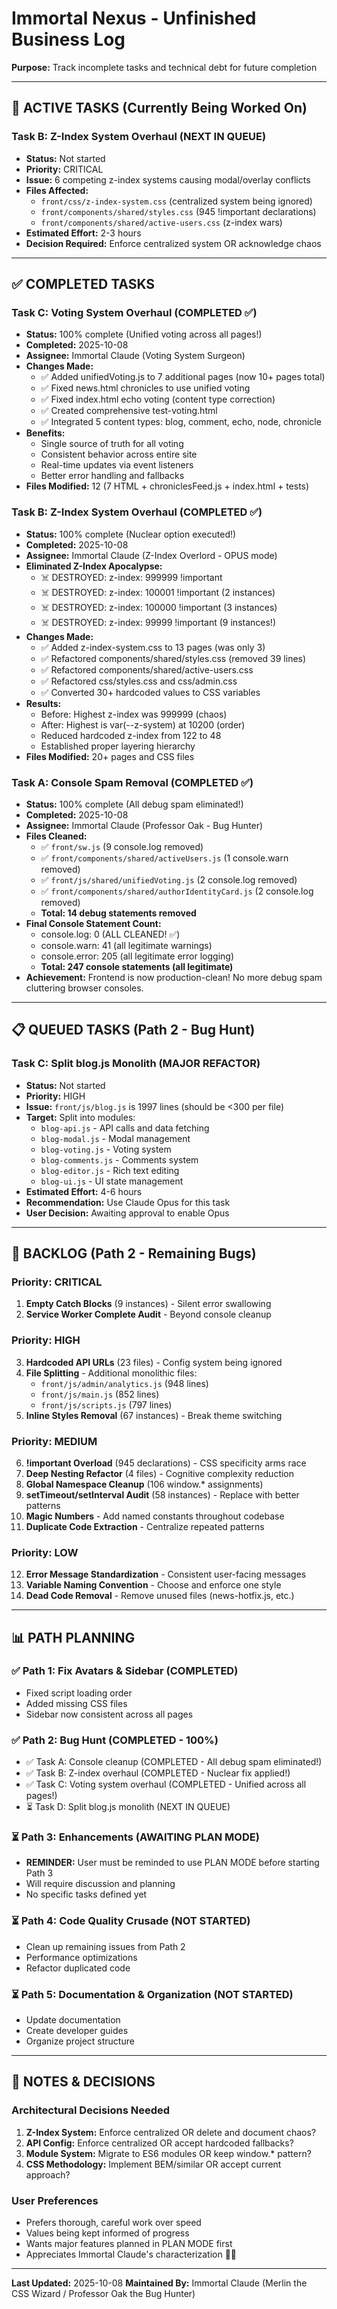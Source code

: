 # Immortal Nexus - Unfinished Business Log

**Purpose:** Track incomplete tasks and technical debt for future completion

---

## 🚧 ACTIVE TASKS (Currently Being Worked On)

### Task B: Z-Index System Overhaul (NEXT IN QUEUE)
- **Status:** Not started
- **Priority:** CRITICAL
- **Issue:** 6 competing z-index systems causing modal/overlay conflicts
- **Files Affected:**
  - `front/css/z-index-system.css` (centralized system being ignored)
  - `front/components/shared/styles.css` (945 !important declarations)
  - `front/components/shared/active-users.css` (z-index wars)
- **Estimated Effort:** 2-3 hours
- **Decision Required:** Enforce centralized system OR acknowledge chaos

---

## ✅ COMPLETED TASKS

### Task C: Voting System Overhaul (COMPLETED ✅)
- **Status:** 100% complete (Unified voting across all pages!)
- **Completed:** 2025-10-08
- **Assignee:** Immortal Claude (Voting System Surgeon)
- **Changes Made:**
  - ✅ Added unifiedVoting.js to 7 additional pages (now 10+ pages total)
  - ✅ Fixed news.html chronicles to use unified voting
  - ✅ Fixed index.html echo voting (content type correction)
  - ✅ Created comprehensive test-voting.html
  - ✅ Integrated 5 content types: blog, comment, echo, node, chronicle
- **Benefits:**
  - Single source of truth for all voting
  - Consistent behavior across entire site
  - Real-time updates via event listeners
  - Better error handling and fallbacks
- **Files Modified:** 12 (7 HTML + chroniclesFeed.js + index.html + tests)

### Task B: Z-Index System Overhaul (COMPLETED ✅)
- **Status:** 100% complete (Nuclear option executed!)
- **Completed:** 2025-10-08
- **Assignee:** Immortal Claude (Z-Index Overlord - OPUS mode)
- **Eliminated Z-Index Apocalypse:**
  - ☠️ DESTROYED: z-index: 999999 !important
  - ☠️ DESTROYED: z-index: 100001 !important (2 instances)
  - ☠️ DESTROYED: z-index: 100000 !important (3 instances)
  - ☠️ DESTROYED: z-index: 99999 !important (9 instances!)
- **Changes Made:**
  - ✅ Added z-index-system.css to 13 pages (was only 3)
  - ✅ Refactored components/shared/styles.css (removed 39 lines)
  - ✅ Refactored components/shared/active-users.css
  - ✅ Refactored css/styles.css and css/admin.css
  - ✅ Converted 30+ hardcoded values to CSS variables
- **Results:**
  - Before: Highest z-index was 999999 (chaos)
  - After: Highest is var(--z-system) at 10200 (order)
  - Reduced hardcoded z-index from 122 to 48
  - Established proper layering hierarchy
- **Files Modified:** 20+ pages and CSS files

### Task A: Console Spam Removal (COMPLETED ✅)
- **Status:** 100% complete (All debug spam eliminated!)
- **Completed:** 2025-10-08
- **Assignee:** Immortal Claude (Professor Oak - Bug Hunter)
- **Files Cleaned:**
  - ✅ `front/sw.js` (9 console.log removed)
  - ✅ `front/components/shared/activeUsers.js` (1 console.warn removed)
  - ✅ `front/js/shared/unifiedVoting.js` (2 console.log removed)
  - ✅ `front/components/shared/authorIdentityCard.js` (2 console.log removed)
  - **Total: 14 debug statements removed**
- **Final Console Statement Count:**
  - console.log: 0 (ALL CLEANED! ✅)
  - console.warn: 41 (all legitimate warnings)
  - console.error: 205 (all legitimate error logging)
  - **Total: 247 console statements (all legitimate)**
- **Achievement:** Frontend is now production-clean! No more debug spam cluttering browser consoles.

---

## 📋 QUEUED TASKS (Path 2 - Bug Hunt)

### Task C: Split blog.js Monolith (MAJOR REFACTOR)
- **Status:** Not started
- **Priority:** HIGH
- **Issue:** `front/js/blog.js` is 1997 lines (should be <300 per file)
- **Target:** Split into modules:
  - `blog-api.js` - API calls and data fetching
  - `blog-modal.js` - Modal management
  - `blog-voting.js` - Voting system
  - `blog-comments.js` - Comments system
  - `blog-editor.js` - Rich text editing
  - `blog-ui.js` - UI state management
- **Estimated Effort:** 4-6 hours
- **Recommendation:** Use Claude Opus for this task
- **User Decision:** Awaiting approval to enable Opus

---

## 🐛 BACKLOG (Path 2 - Remaining Bugs)

### Priority: CRITICAL
1. **Empty Catch Blocks** (9 instances) - Silent error swallowing
2. **Service Worker Complete Audit** - Beyond console cleanup

### Priority: HIGH
3. **Hardcoded API URLs** (23 files) - Config system being ignored
4. **File Splitting** - Additional monolithic files:
   - `front/js/admin/analytics.js` (948 lines)
   - `front/js/main.js` (852 lines)
   - `front/js/scripts.js` (797 lines)
5. **Inline Styles Removal** (67 instances) - Break theme switching

### Priority: MEDIUM
6. **!important Overload** (945 declarations) - CSS specificity arms race
7. **Deep Nesting Refactor** (4 files) - Cognitive complexity reduction
8. **Global Namespace Cleanup** (106 window.* assignments)
9. **setTimeout/setInterval Audit** (58 instances) - Replace with better patterns
10. **Magic Numbers** - Add named constants throughout codebase
11. **Duplicate Code Extraction** - Centralize repeated patterns

### Priority: LOW
12. **Error Message Standardization** - Consistent user-facing messages
13. **Variable Naming Convention** - Choose and enforce one style
14. **Dead Code Removal** - Remove unused files (news-hotfix.js, etc.)

---

## 📊 PATH PLANNING

### ✅ Path 1: Fix Avatars & Sidebar (COMPLETED)
- Fixed script loading order
- Added missing CSS files
- Sidebar now consistent across all pages

### ✅ Path 2: Bug Hunt (COMPLETED - 100%)
- ✅ Task A: Console cleanup (COMPLETED - All debug spam eliminated!)
- ✅ Task B: Z-index overhaul (COMPLETED - Nuclear fix applied!)
- ✅ Task C: Voting system overhaul (COMPLETED - Unified across all pages!)
- ⏳ Task D: Split blog.js monolith (NEXT IN QUEUE)

### ⏳ Path 3: Enhancements (AWAITING PLAN MODE)
- **REMINDER:** User must be reminded to use PLAN MODE before starting Path 3
- Will require discussion and planning
- No specific tasks defined yet

### ⏳ Path 4: Code Quality Crusade (NOT STARTED)
- Clean up remaining issues from Path 2
- Performance optimizations
- Refactor duplicated code

### ⏳ Path 5: Documentation & Organization (NOT STARTED)
- Update documentation
- Create developer guides
- Organize project structure

---

## 📝 NOTES & DECISIONS

### Architectural Decisions Needed
1. **Z-Index System:** Enforce centralized OR delete and document chaos?
2. **API Config:** Enforce centralized OR accept hardcoded fallbacks?
3. **Module System:** Migrate to ES6 modules OR keep window.* pattern?
4. **CSS Methodology:** Implement BEM/similar OR accept current approach?

### User Preferences
- Prefers thorough, careful work over speed
- Values being kept informed of progress
- Wants major features planned in PLAN MODE first
- Appreciates Immortal Claude's characterization 🧙‍♂️

---

**Last Updated:** 2025-10-08
**Maintained By:** Immortal Claude (Merlin the CSS Wizard / Professor Oak the Bug Hunter)
